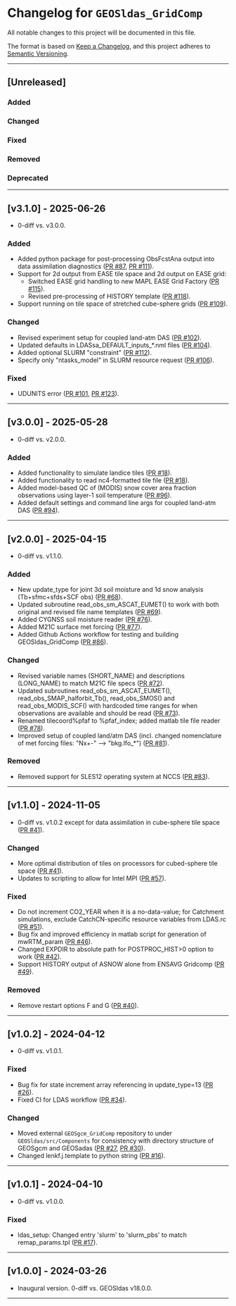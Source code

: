 # Changelog for `GEOSldas_GridComp`

All notable changes to this project will be documented in this file.

The format is based on [Keep a Changelog](https://keepachangelog.com/en/1.0.0/),
and this project adheres to [Semantic Versioning](https://semver.org/spec/v2.0.0.html).

-----------------------------

## [Unreleased]

### Added

### Changed

### Fixed

### Removed

### Deprecated

-----------------------------

## [v3.1.0] - 2025-06-26

- 0-diff vs. v3.0.0.

### Added

- Added python package for post-processing ObsFcstAna output into data assimilation diagnostics ([PR #87](https://github.com/GEOS-ESM/GEOSldas_GridComp/pull/87), [PR #111](https://github.com/GEOS-ESM/GEOSldas_GridComp/pull/111)).
- Support for 2d output from EASE tile space and 2d output on EASE grid: 
  - Switched EASE grid handling to new MAPL EASE Grid Factory ([PR #115](https://github.com/GEOS-ESM/GEOSldas_GridComp/pull/115)).
  - Revised pre-processing of HISTORY template ([PR #118](https://github.com/GEOS-ESM/GEOSldas_GridComp/pull/118)).
- Support running on tile space of stretched cube-sphere grids ([PR #109](https://github.com/GEOS-ESM/GEOSldas_GridComp/pull/109)).

### Changed

- Revised experiment setup for coupled land-atm DAS ([PR #102](https://github.com/GEOS-ESM/GEOSldas_GridComp/pull/102)).
- Updated defaults in LDASsa_DEFAULT_inputs_*.nml files ([PR #104](https://github.com/GEOS-ESM/GEOSldas_GridComp/pull/104)).
- Added optional SLURM "constraint" ([PR #112](https://github.com/GEOS-ESM/GEOSldas_GridComp/pull/112)).
- Specify only "ntasks_model" in SLURM resource request ([PR #106](https://github.com/GEOS-ESM/GEOSldas_GridComp/pull/106)).

### Fixed

- UDUNITS error ([PR #101](https://github.com/GEOS-ESM/GEOSldas_GridComp/pull/101), [PR #123](https://github.com/GEOS-ESM/GEOSldas_GridComp/pull/123)).

-----------------------------

## [v3.0.0] - 2025-05-28

- 0-diff vs. v2.0.0.

### Added

- Added functionality to simulate landice tiles ([PR #18](https://github.com/GEOS-ESM/GEOSldas_GridComp/pull/18)).
- Added functionality to read nc4-formatted tile file ([PR #18](https://github.com/GEOS-ESM/GEOSldas_GridComp/pull/18)).
- Added model-based QC of (MODIS) snow cover area fraction observations using layer-1 soil temperature ([PR #96](https://github.com/GEOS-ESM/GEOSldas_GridComp/pull/96)).
- Added default settings and command line args for coupled land-atm DAS ([PR #94](https://github.com/GEOS-ESM/GEOSldas_GridComp/pull/94)).

------------------------------

## [v2.0.0] - 2025-04-15

- 0-diff vs. v1.1.0.

### Added

- New update_type for joint 3d soil moisture and 1d snow analysis (Tb+sfmc+sfds+SCF obs) ([PR #68](https://github.com/GEOS-ESM/GEOSldas_GridComp/pull/68)).
- Updated subroutine read_obs_sm_ASCAT_EUMET() to work with both original and revised file name templates ([PR #69](https://github.com/GEOS-ESM/GEOSldas_GridComp/pull/69)).
- Added CYGNSS soil moisture reader ([PR #76](https://github.com/GEOS-ESM/GEOSldas_GridComp/pull/76)).
- Added M21C surface met forcing ([PR #77](https://github.com/GEOS-ESM/GEOSldas_GridComp/pull/77)).
- Added Github Actions workflow for testing and building GEOSldas_GridComp ([PR #86](https://github.com/GEOS-ESM/GEOSldas_GridComp/pull/86)).

### Changed

- Revised variable names (SHORT_NAME) and descriptions (LONG_NAME) to match M21C file specs ([PR #72](https://github.com/GEOS-ESM/GEOSldas_GridComp/pull/72)).
- Updated subroutines read_obs_sm_ASCAT_EUMET(), read_obs_SMAP_halforbit_Tb(), read_obs_SMOS() and read_obs_MODIS_SCF() with hardcoded time ranges for when observations are available and should be read ([PR #73](https://github.com/GEOS-ESM/GEOSldas_GridComp/pull/73)).
- Renamed tilecoord%pfaf to %pfaf_index; added matlab tile file reader ([PR #78](https://github.com/GEOS-ESM/GEOSldas_GridComp/pull/78)).
- Improved setup of coupled land/atm DAS (incl. changed nomenclature of met forcing files: "Nx+-" --> "bkg.lfo_*") ([PR #81](https://github.com/GEOS-ESM/GEOSldas_GridComp/pull/81)).

### Removed

- Removed support for SLES12 operating system at NCCS ([PR #83](https://github.com/GEOS-ESM/GEOSldas_GridComp/pull/83)).

-----------------------------

## [v1.1.0] - 2024-11-05

- 0-diff vs. v1.0.2 except for data assimilation in cube-sphere tile space ([PR #41](https://github.com/GEOS-ESM/GEOSldas_GridComp/pull/41)).

### Changed

- More optimal distribution of tiles on processors for cubed-sphere tile space ([PR #41](https://github.com/GEOS-ESM/GEOSldas_GridComp/pull/41)).
- Updates to scripting to allow for Intel MPI ([PR #57](https://github.com/GEOS-ESM/GEOSldas_GridComp/pull/57)).

### Fixed

- Do not increment CO2_YEAR when it is a no-data-value; for Catchment simulations, exclude CatchCN-specific resource variables from LDAS.rc ([PR #51](https://github.com/GEOS-ESM/GEOSldas_GridComp/pull/51)).
- Bug fix and improved efficiency in matlab script for generation of mwRTM_param ([PR #46](https://github.com/GEOS-ESM/GEOSldas_GridComp/pull/46)).
- Changed EXPDIR to absolute path for POSTPROC_HIST>0 option to work ([PR #42](https://github.com/GEOS-ESM/GEOSldas_GridComp/pull/42)).
- Support HISTORY output of ASNOW alone from ENSAVG Gridcomp  ([PR #49](https://github.com/GEOS-ESM/GEOSldas_GridComp/pull/49)).

### Removed

- Remove restart options F and G  ([PR #40](https://github.com/GEOS-ESM/GEOSldas_GridComp/pull/40)).

-----------------------------

## [v1.0.2] - 2024-04-12

- 0-diff vs. v1.0.1.

### Fixed

- Bug fix for state increment array referencing in update_type=13 ([PR #26](https://github.com/GEOS-ESM/GEOSldas_GridComp/pull/26)).
- Fixed CI for LDAS workflow ([PR #34](https://github.com/GEOS-ESM/GEOSldas_GridComp/pull/34)).

### Changed

- Moved external `GEOSgcm_GridComp` repository to under `GEOSldas/src/Components` for
  consistency with directory structure of GEOSgcm and GEOSadas  ([PR #27](https://github.com/GEOS-ESM/GEOSldas_GridComp/pull/27), [PR #30](https://github.com/GEOS-ESM/GEOSldas_GridComp/pull/30)).
- Changed lenkf.j.template to python string ([PR #16](https://github.com/GEOS-ESM/GEOSldas_GridComp/pull/16)).


-----------------------------

## [v1.0.1] - 2024-04-10

- 0-diff vs. v1.0.0.

### Fixed

- ldas_setup: Changed entry 'slurm' to 'slurm_pbs' to match remap_params.tpl ([PR #17](https://github.com/GEOS-ESM/GEOSldas_GridComp/pull/17)).

-----------------------------

## [v1.0.0] - 2024-03-26

- Inaugural version.  0-diff vs. GEOSldas v18.0.0.

-----------------------------


